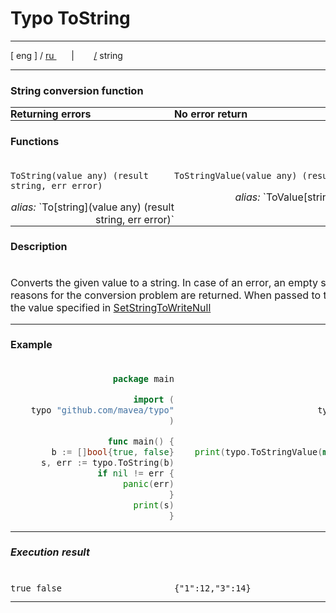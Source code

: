 # Typo ToString

---

[ eng ] / [ ru ](..%2Fru%2Fstring.md)
&nbsp;&nbsp;&nbsp;&nbsp;&nbsp;&nbsp;|&nbsp;&nbsp;&nbsp;&nbsp;&nbsp;&nbsp;&nbsp;&nbsp;[/](..%2F..%2FREADME.md) string

---

<style>
table {
    padding: 0;
    margin: 0;
}
td {
    padding: 0;
    vertical-align: top;
}
th {
    vertical-align: top;
    text-align: left;
    padding: 0;
}
tr {
    padding: 0;
    margin: 0;
}
td div {
    text-align: right;
}
</style>

### String conversion function

<table>
    <tr>
        <th>Returning errors</th>
        <th>No error return</th>
    </tr>
    <tr>
        <th colspan="2">

#### Functions
</th>
    </tr>
    <tr>
        <td>

`ToString(value any) (result string, err error)`
<div><i>alias:</i> `To[string](value any) (result string, err error)` </div>
        </td>
        <td>

`ToStringValue(value any) (result string)`
<div><i>alias:</i> `ToValue[string](value any) (result string)` </div>
        </td>
    </tr>
    <tr>
        <th colspan="2">

#### Description
</th>
    </tr>
    <tr>
        <td colspan="2">

Converts the given value to a string. In case of an error, an empty string and an error with the reasons for the 
conversion problem are returned. When passed to the `nil` function, it will return the value specified 
in [SetStringToWriteNull](settings.md)
</td>
    </tr>
    <tr>
        <th colspan="2">

#### Example
</th>
    </tr>
    <tr>
        <td>

```go
package main

import (
    typo "github.com/mavea/typo"
)

func main() {
    b := []bool{true, false}
    s, err := typo.ToString(b)
    if nil != err {
        panic(err)
    }
    print(s)
}
```
</td>
        <td>

```go
package main

import (
    typo "github.com/mavea/typo"
)

func main() {
    print(typo.ToStringValue(map[int]int{1: 12, 3: 14}))
}
```
</td>
    </tr>
    <tr>
        <th colspan="2">

##### Execution result
</th>
    </tr>
    <tr>
        <td>

```
true false
```
</td>
        <td>

```
{"1":12,"3":14}
```
</td>
    </tr>
</table>